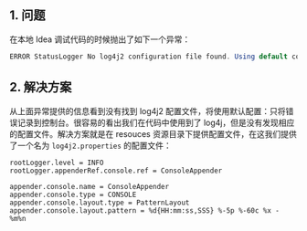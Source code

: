 ## 1. 问题

在本地 Idea 调试代码的时候抛出了如下一个异常：
```java
ERROR StatusLogger No log4j2 configuration file found. Using default configuration: logging only errors to the console.
```

## 2. 解决方案

从上面异常提供的信息看到没有找到 log4j2 配置文件，将使用默认配置：只将错误记录到控制台。很容易的看出我们在代码中使用到了 log4j，但是没有发现相应的配置文件。解决方案就是在 resouces 资源目录下提供配置文件，在这我们提供了一个名为 `log4j2.properties` 的配置文件：
```
rootLogger.level = INFO
rootLogger.appenderRef.console.ref = ConsoleAppender

appender.console.name = ConsoleAppender
appender.console.type = CONSOLE
appender.console.layout.type = PatternLayout
appender.console.layout.pattern = %d{HH:mm:ss,SSS} %-5p %-60c %x - %m%n
```
